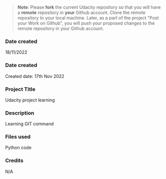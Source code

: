 >**Note**: Please **fork** the current Udacity repository so that you will have a **remote** repository in **your** Github account. Clone the remote repository to your local machine. Later, as a part of the project "Post your Work on Github", you will push your proposed changes to the remote repository in your Github account.

### Date created
18/11/2022

### Date created
Created date:  17th Nov 2022

### Project Title
Udacity project learning

### Description
Learning GIT command

### Files used
Python code

### Credits
N/A

